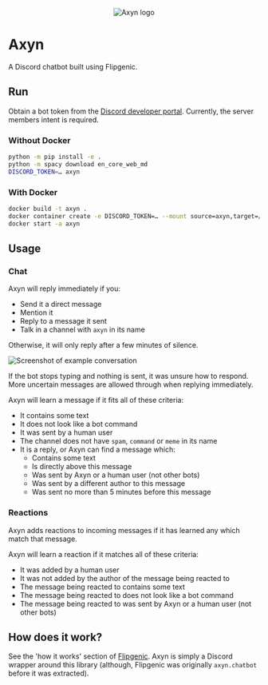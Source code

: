 <p align="center">
  <img
    src="images/axyn.png"
    alt="Axyn logo"
  />
</p>

# Axyn

A Discord chatbot built using Flipgenic.

## Run

Obtain a bot token from the
[Discord developer portal](https://discord.com/developers/applications).
Currently, the server members intent is required.

### Without Docker

```sh
python -m pip install -e .
python -m spacy download en_core_web_md
DISCORD_TOKEN=… axyn
```

### With Docker

```sh
docker build -t axyn .
docker container create -e DISCORD_TOKEN=… --mount source=axyn,target=/axyn --name axyn axyn
docker start -a axyn
```

## Usage

### Chat

Axyn will reply immediately if you:

- Send it a direct message
- Mention it
- Reply to a message it sent
- Talk in a channel with `axyn` in its name

Otherwise, it will only reply after a few minutes of silence.

![Screenshot of example conversation](images/Screenshot_20200426_124703.png)

If the bot stops typing and nothing is sent, it was unsure how to respond.
More uncertain messages are allowed through when replying immediately.

Axyn will learn a message if it fits all of these criteria:

- It contains some text
- It does not look like a bot command
- It was sent by a human user
- The channel does not have `spam`, `command` or `meme` in its name
- It is a reply, or Axyn can find a message which:
  - Contains some text
  - Is directly above this message
  - Was sent by Axyn or a human user (not other bots)
  - Was sent by a different author to this message
  - Was sent no more than 5 minutes before this message

### Reactions

Axyn adds reactions to incoming messages if it has learned any which match that
message.

Axyn will learn a reaction if it matches all of these criteria:

- It was added by a human user
- It was not added by the author of the message being reacted to
- The message being reacted to contains some text
- The message being reacted to does not look like a bot command
- The message being reacted to was sent by Axyn or a human user (not other bots)

## How does it work?

See the 'how it works' section of [Flipgenic](https://github.com/danth/flipgenic/blob/master/README.md#how-does-it-work).
Axyn is simply a Discord wrapper around this library (although, Flipgenic was
originally `axyn.chatbot` before it was extracted).

